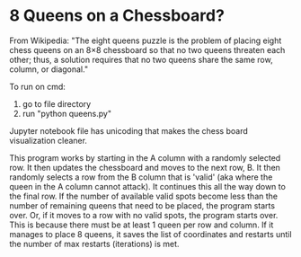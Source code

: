 # 8 Queens on a Chessboard?

From Wikipedia:
"The eight queens puzzle is the problem of placing eight chess queens on an 8×8 chessboard so that no two queens threaten each other; thus, a solution requires that no two queens share the same row, column, or diagonal."

To run on cmd:
1) go to file directory
2) run "python queens.py"

Jupyter notebook file has unicoding that makes the chess board visualization cleaner. 

This program works by starting in the A column with a randomly selected row. It then updates the chessboard and moves to the next row, B. It then randomly selects a row from the B column that is 'valid' (aka where the queen in the A column cannot attack). It continues this all the way down to the final row. If the number of available valid spots become less than the number of remaining queens that need to be placed, the program starts over. Or, if it moves to a row with no valid spots, the program starts over. This is because there must be at least 1 queen per row and column. If it manages to place 8 queens, it saves the list of coordinates and restarts until the number of max restarts (iterations) is met. 

